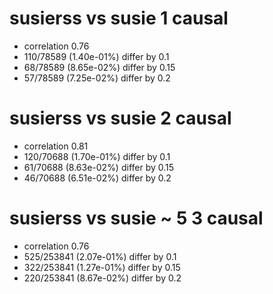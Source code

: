 # susierss vs susie  1 causal

- correlation 0.76
- 110/78589 (1.40e-01%) differ by 0.1
- 68/78589 (8.65e-02%) differ by 0.15
- 57/78589 (7.25e-02%) differ by 0.2


# susierss vs susie  2 causal

- correlation 0.81
- 120/70688 (1.70e-01%) differ by 0.1
- 61/70688 (8.63e-02%) differ by 0.15
- 46/70688 (6.51e-02%) differ by 0.2


# susierss vs susie  ~ 5 3 causal

- correlation 0.76
- 525/253841 (2.07e-01%) differ by 0.1
- 322/253841 (1.27e-01%) differ by 0.15
- 220/253841 (8.67e-02%) differ by 0.2


